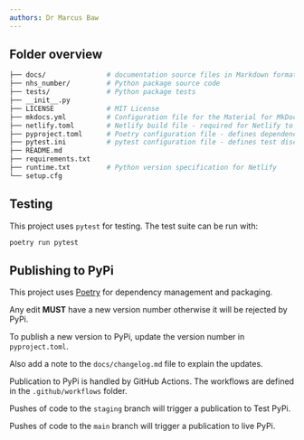 ```yaml
---
authors: Dr Marcus Baw
---
```


## Folder overview

```bash
├── docs/               # documentation source files in Markdown format
├── nhs_number/         # Python package source code
├── tests/              # Python package tests
├── __init__.py
├── LICENSE             # MIT License
├── mkdocs.yml          # Configuration file for the Material for MkDocs documentation site
├── netlify.toml        # Netlify build file - required for Netlify to build the documentation site
├── pyproject.toml      # Poetry configuration file - defines dependencies, etc
├── pytest.ini          # pytest configuration file - defines test discovery, etc
├── README.md
├── requirements.txt
├── runtime.txt         # Python version specification for Netlify
└── setup.cfg
```

## Testing

This project uses `pytest` for testing. The test suite can be run with:

```bash
poetry run pytest
```

<!-- ## Building locally @pacharanero is something meant to go here? -->

## Publishing to PyPi

This project uses [Poetry](https://python-poetry.org/docs/) for dependency management and packaging.

Any edit **MUST** have a new version number otherwise it will be rejected by PyPi.

To publish a new version to PyPi, update the version number in `pyproject.toml`.

Also add a note to the `docs/changelog.md` file to explain the updates.

Publication to PyPi is handled by GitHub Actions. The workflows are defined in the `.github/workflows` folder.

Pushes of code to the `staging` branch will trigger a publication to Test PyPi.

Pushes of code to the `main` branch will trigger a publication to live PyPi.
